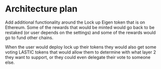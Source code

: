 # Architecture plan 

Add additional functionality around the Lock up Eigen token that is on Ethereum. Some of the rewards that would be minted would go back to be restaked (or user depends on the settings) and some of the rewards would go to fund other chains.

When the user would deploy lock up their tokens they would also get some voting LASTIC tokens that would allow them to determine with what layer 2 they want to support, or they could even delegate their vote to someone else.